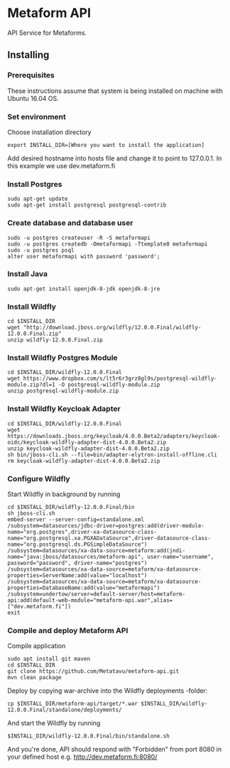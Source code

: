 # Metaform API

API Service for Metaforms.

## Installing 

### Prerequisites

These instructions assume that system is being installed on machine with Ubuntu 16.04 OS. 

### Set environment

Choose installation directory

    export INSTALL_DIR=[Where you want to install the application] 
   
Add desired hostname into hosts file and change it to point to 127.0.0.1. In this example we use dev.metaform.fi

### Install Postgres

    sudo apt-get update
    sudo apt-get install postgresql postgresql-contrib

### Create database and database user

    sudo -u postgres createuser -R -S metaformapi
    sudo -u postgres createdb -Ometaformapi -Ttemplate0 metaformapi
    sudo -u postgres psql 
    alter user metaformapi with password 'password';    
    
### Install Java
  
    sudo apt-get install openjdk-8-jdk openjdk-8-jre

### Install Wildfly

    cd $INSTALL_DIR
    wget "http://download.jboss.org/wildfly/12.0.0.Final/wildfly-12.0.0.Final.zip"
    unzip wildfly-12.0.0.Final.zip
    
### Install Wildfly Postgres Module

    cd $INSTALL_DIR/wildfly-12.0.0.Final
    wget https://www.dropbox.com/s/lt5r6r3grz8gl9s/postgresql-wildfly-module.zip?dl=1 -O postgresql-wildfly-module.zip
    unzip postgresql-wildfly-module.zip
    
### Install Wildfly Keycloak Adapter

    cd $INSTALL_DIR/wildfly-12.0.0.Final
    wget https://downloads.jboss.org/keycloak/4.0.0.Beta2/adapters/keycloak-oidc/keycloak-wildfly-adapter-dist-4.0.0.Beta2.zip
    unzip keycloak-wildfly-adapter-dist-4.0.0.Beta2.zip
    sh bin/jboss-cli.sh --file=bin/adapter-elytron-install-offline.cli
    rm keycloak-wildfly-adapter-dist-4.0.0.Beta2.zip

### Configure Wildfly

Start Wildfly in background by running
    
    cd $INSTALL_DIR/wildfly-12.0.0.Final/bin
    sh jboss-cli.sh
    embed-server --server-config=standalone.xml
    /subsystem=datasources/jdbc-driver=postgres:add(driver-module-name="org.postgres",driver-xa-datasource-class-name="org.postgresql.xa.PGXADataSource",driver-datasource-class-name="org.postgresql.ds.PGSimpleDataSource")
    /subsystem=datasources/xa-data-source=metaform:add(jndi-name="java:jboss/datasources/metaform-api", user-name="username", password="password", driver-name="postgres")
    /subsystem=datasources/xa-data-source=metaform/xa-datasource-properties=ServerName:add(value="localhost")
    /subsystem=datasources/xa-data-source=metaform/xa-datasource-properties=DatabaseName:add(value="metaformapi")
    /subsystem=undertow/server=default-server/host=metaform-api:add(default-web-module="metaform-api.war",alias=["dev.metaform.fi"])
    exit
    
### Compile and deploy Metaform API

Compile application

    sudo apt install git maven
    cd $INSTALL_DIR
    git clone https://github.com/Metatavu/metaform-api.git
    mvn clean package
    
Deploy by copying war-archive into the Wildfly deployments -folder:

    cp $INSTALL_DIR/metaform-api/target/*.war $INSTALL_DIR/wildfly-12.0.0.Final/standalone/deployments/
    
    
And start the Wildfly by running

    $INSTALL_DIR/wildfly-12.0.0.Final/bin/standalone.sh
    
And you're done, API should respond with "Forbidden" from port 8080 in your defined host e.g. http://dev.metaform.fi:8080/

